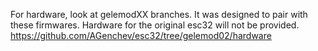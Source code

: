 For hardware, look at gelemodXX branches. It was designed to pair with these firmwares. Hardware for the original esc32 will not be provided. 
https://github.com/AGenchev/esc32/tree/gelemod02/hardware
 
